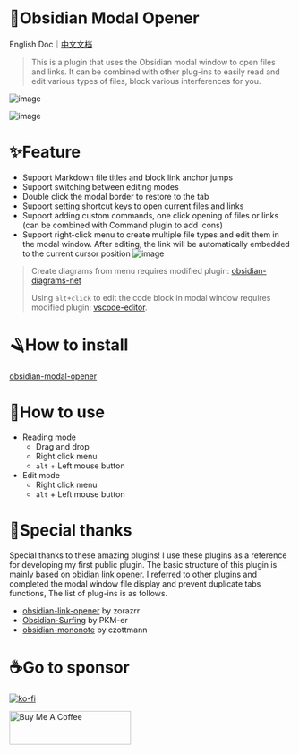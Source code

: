 # 🎉Obsidian Modal Opener

English Doc｜[中文文档](https://github.com/likemuuxi/obsidian-modal-plugin/blob/main/README-ZH.md)

> This is a plugin that uses the Obsidian modal window to open files and links.
> It can be combined with other plug-ins to easily read and edit various types of files, block various interferences for you.

![image](https://muuxi-oss.oss-cn-hangzhou.aliyuncs.com/img/1743083421538.png)

![image](https://muuxi-oss.oss-cn-hangzhou.aliyuncs.com/img/1743083433159.png)

# ✨Feature

- Support Markdown file titles and block link anchor jumps
- Support switching between editing modes
- Double click the modal border to restore to the tab
- Support setting shortcut keys to open current files and links
- Support adding custom commands, one click opening of files or links (can be combined with Command plugin to add icons)
- Support right-click menu to create multiple file types and edit them in the modal window. After editing, the link will be automatically embedded to the current cursor position
  ![image](https://muuxi-oss.oss-cn-hangzhou.aliyuncs.com/img/1743083438702.png)

> Create diagrams from menu requires modified plugin: [obsidian-diagrams-net](https://github.com/likemuuxi/obsidian-diagrams-net)
> 
> Using `alt+click` to edit the code block in modal window requires modified plugin: [vscode-editor](https://github.com/likemuuxi/obsidian-vscode-editor).

# 🪒How to install

[obsidian-modal-opener](https://obsidian.md/plugins?id=modal-opener)

# 🎯How to use

- Reading mode
  - Drag and drop
  - Right click menu
  - `alt` + Left mouse button
- Edit mode
  - Right click menu
  - `alt` + Left mouse button

# 🥰Special thanks

Special thanks to these amazing plugins! I use these plugins as a reference for developing my first public plugin. The basic structure of this plugin is mainly based on [obidian link opener](https://github.com/zorazrr/obsidian-link-opener). I referred to other plugins and completed the modal window file display and prevent duplicate tabs functions, The list of plug-ins is as follows.

- [obsidian-link-opener](https://github.com/zorazrr/obsidian-link-opener) by zorazrr
- [Obsidian-Surfing](https://github.com/PKM-er/Obsidian-Surfing) by PKM-er
- [obsidian-mononote](https://github.com/czottmann/obsidian-mononote/tree/main) by czottmann

# ☕Go to sponsor

[![ko-fi](https://ko-fi.com/img/githubbutton_sm.svg)](https://ko-fi.com/Z8Z31JZHLJ)

<a href="https://www.buymeacoffee.com/1204871655e" target="_blank"><img src="https://cdn.buymeacoffee.com/buttons/v2/default-yellow.png" alt="Buy Me A Coffee" style="height: 60px !important;width: 217px !important;" ></a>
